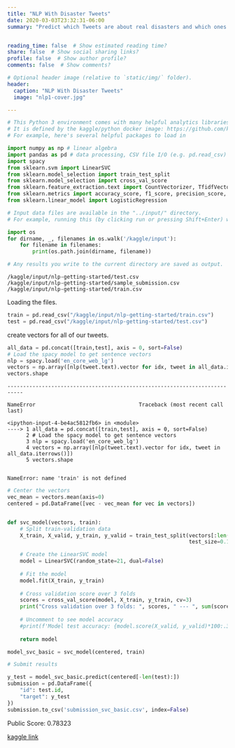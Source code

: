 ```yaml
---
title: "NLP With Disaster Tweets"
date: 2020-03-03T23:32:31-06:00
summary: "Predict which Tweets are about real disasters and which ones are not"


reading_time: false  # Show estimated reading time?
share: false  # Show social sharing links?
profile: false  # Show author profile?
comments: false  # Show comments?

# Optional header image (relative to `static/img/` folder).
header:
  caption: "NLP With Disaster Tweets"
  image: "nlp1-cover.jpg"

---
```



```python
# This Python 3 environment comes with many helpful analytics libraries installed
# It is defined by the kaggle/python docker image: https://github.com/kaggle/docker-python
# For example, here's several helpful packages to load in 

import numpy as np # linear algebra
import pandas as pd # data processing, CSV file I/O (e.g. pd.read_csv)
import spacy
from sklearn.svm import LinearSVC
from sklearn.model_selection import train_test_split
from sklearn.model_selection import cross_val_score
from sklearn.feature_extraction.text import CountVectorizer, TfidfVectorizer
from sklearn.metrics import accuracy_score, f1_score, precision_score, recall_score, classification_report
from sklearn.linear_model import LogisticRegression

# Input data files are available in the "../input/" directory.
# For example, running this (by clicking run or pressing Shift+Enter) will list all files under the input directory

import os
for dirname, _, filenames in os.walk('/kaggle/input'):
    for filename in filenames:
        print(os.path.join(dirname, filename))

# Any results you write to the current directory are saved as output.
```

    /kaggle/input/nlp-getting-started/test.csv
    /kaggle/input/nlp-getting-started/sample_submission.csv
    /kaggle/input/nlp-getting-started/train.csv
    

Loading the files.


```python
train = pd.read_csv("/kaggle/input/nlp-getting-started/train.csv")
test = pd.read_csv("/kaggle/input/nlp-getting-started/test.csv")
```

create vectors for all of our tweets.


```python
all_data = pd.concat([train,test], axis = 0, sort=False)
# Load the spacy model to get sentence vectors
nlp = spacy.load('en_core_web_lg')
vectors = np.array([nlp(tweet.text).vector for idx, tweet in all_data.iterrows()])
vectors.shape
```


    ---------------------------------------------------------------------------

    NameError                                 Traceback (most recent call last)

    <ipython-input-4-be4ac5812fb6> in <module>
    ----> 1 all_data = pd.concat([train,test], axis = 0, sort=False)
          2 # Load the spacy model to get sentence vectors
          3 nlp = spacy.load('en_core_web_lg')
          4 vectors = np.array([nlp(tweet.text).vector for idx, tweet in all_data.iterrows()])
          5 vectors.shape
    

    NameError: name 'train' is not defined



```python
# Center the vectors
vec_mean = vectors.mean(axis=0)
centered = pd.DataFrame([vec - vec_mean for vec in vectors])
```


```python

def svc_model(vectors, train):
    # Split train-validation data
    X_train, X_valid, y_train, y_valid = train_test_split(vectors[:len(train)], train.target, 
                                                          test_size=0.1, random_state=21)

    # Create the LinearSVC model
    model = LinearSVC(random_state=21, dual=False)
    
    # Fit the model
    model.fit(X_train, y_train)
    
    # Cross validation score over 3 folds
    scores = cross_val_score(model, X_train, y_train, cv=3)
    print("Cross validation over 3 folds: ", scores, " --- ", sum(scores)/3.)
    
    # Uncomment to see model accuracy
    #print(f'Model test accuracy: {model.score(X_valid, y_valid)*100:.3f}%')
    
    return model

model_svc_basic = svc_model(centered, train)
```


```python
# Submit results

y_test = model_svc_basic.predict(centered[-len(test):])
submission = pd.DataFrame({
    "id": test.id, 
    "target": y_test
})
submission.to_csv('submission_svc_basic.csv', index=False)
```

Public Score: 0.78323

[kaggle link](https://www.kaggle.com/chunshengwang/nlp-with-disaster-tweets)
